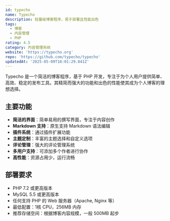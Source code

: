 ```yaml
---
id: typecho
name: Typecho
description: 轻量级博客程序，易于部署且性能出色
tags:
  - 博客
  - 内容管理
  - PHP
rating: 4.5
category: 内容管理系统
website: 'https://typecho.org'
repo: 'https://github.com/typecho/typecho'
updatedAt: '2025-05-09T18:01:29.841Z'
---
```


Typecho 是一个简洁的博客程序，基于 PHP 开发，专注于为个人用户提供简单、高效、稳定的发布工具。其精简而强大的功能和出色的性能使其成为个人博客的理想选择。

## 主要功能

- **简洁的界面**：简单易用的撰写界面，专注于内容创作
- **Markdown 支持**：原生支持 Markdown 语法编辑
- **插件系统**：通过插件扩展功能
- **主题定制**：丰富的主题选择和自定义选项
- **评论管理**：强大的评论管理系统
- **多用户支持**：可添加多个作者进行协作
- **高性能**：资源占用少，运行流畅

## 部署要求

- PHP 7.2 或更高版本
- MySQL 5.5 或更高版本
- 任何支持 PHP 的 Web 服务器（Apache, Nginx 等）
- 最低配置：1核 CPU，256MB 内存
- 推荐存储空间：根据博客内容规模，一般 500MB 起步 
